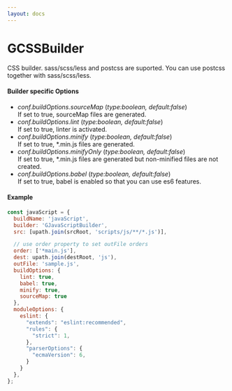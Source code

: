 ```yaml
---
layout: docs
---
```


# GCSSBuilder
CSS builder. sass/scss/less and postcss are suported. You can use postcss together with sass/scss/less.

#### Builder specific Options
  - *conf.buildOptions.sourceMap* (<i>type:boolean, default:false</i>)<br>
    If set to true, sourceMap files are generated.
  - *conf.buildOptions.lint* (<i>type:boolean, default:false</i>)<br>
    If set to true, linter is activated.
  - *conf.buildOptions.minify* (<i>type:boolean, default:false</i>)<br>
    If set to true, *.min.js files are generated.
  - *conf.buildOptions.minifyOnly* (<i>type:boolean, default:false</i>)<br>
    If set to true, *.min.js files are generated but non-minified files are not created.
  - *conf.buildOptions.babel* (<i>type:boolean, default:false</i>)<br>
    If set to true, babel is enabled so that you can use es6 features.

#### Example
```javascript
const javaScript = {
  buildName: 'javaScript',
  builder: 'GJavaScriptBuilder',
  src: [upath.join(srcRoot, 'scripts/js/**/*.js')],

  // use order property to set outFile orders
  order: ['*main.js'],
  dest: upath.join(destRoot, 'js'),
  outFile: 'sample.js',
  buildOptions: {
    lint: true,
    babel: true,
    minify: true,
    sourceMap: true
  },
  moduleOptions: {
    eslint: {
      "extends": "eslint:recommended",
      "rules": {
        "strict": 1,
      },
      "parserOptions": {
        "ecmaVersion": 6,
      }
    }
  },
};
```
